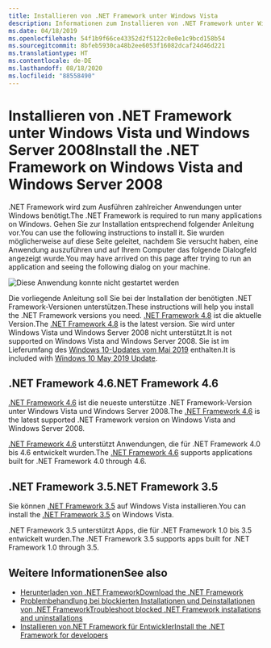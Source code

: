 ```yaml
---
title: Installieren von .NET Framework unter Windows Vista
description: Informationen zum Installieren von .NET Framework unter Windows Vista.
ms.date: 04/18/2019
ms.openlocfilehash: 54f1b9f66ce43352d2f5122c0e0e1c9bcd158b54
ms.sourcegitcommit: 8bfeb5930ca48b2ee6053f16082dcaf24d46d221
ms.translationtype: HT
ms.contentlocale: de-DE
ms.lasthandoff: 08/18/2020
ms.locfileid: "88558490"
---
```

# <a name="install-the-net-framework-on-windows-vista-and-windows-server-2008"></a><span data-ttu-id="76d5f-103">Installieren von .NET Framework unter Windows Vista und Windows Server 2008</span><span class="sxs-lookup"><span data-stu-id="76d5f-103">Install the .NET Framework on Windows Vista and Windows Server 2008</span></span>

<span data-ttu-id="76d5f-104">.NET Framework wird zum Ausführen zahlreicher Anwendungen unter Windows benötigt.</span><span class="sxs-lookup"><span data-stu-id="76d5f-104">The .NET Framework is required to run many applications on Windows.</span></span> <span data-ttu-id="76d5f-105">Gehen Sie zur Installation entsprechend folgender Anleitung vor.</span><span class="sxs-lookup"><span data-stu-id="76d5f-105">You can use the following instructions to install it.</span></span> <span data-ttu-id="76d5f-106">Sie wurden möglicherweise auf diese Seite geleitet, nachdem Sie versucht haben, eine Anwendung auszuführen und auf Ihrem Computer das folgende Dialogfeld angezeigt wurde.</span><span class="sxs-lookup"><span data-stu-id="76d5f-106">You may have arrived on this page after trying to run an application and seeing the following dialog on your machine.</span></span>

![Diese Anwendung konnte nicht gestartet werden](./media/this-application-could-not-be-started.png)

<span data-ttu-id="76d5f-108">Die vorliegende Anleitung soll Sie bei der Installation der benötigten .NET Framework-Versionen unterstützen.</span><span class="sxs-lookup"><span data-stu-id="76d5f-108">These instructions will help you install the .NET Framework versions you need.</span></span> <span data-ttu-id="76d5f-109">[.NET Framework 4.8](https://github.com/Microsoft/dotnet/tree/master/releases/net48) ist die aktuelle Version.</span><span class="sxs-lookup"><span data-stu-id="76d5f-109">The [.NET Framework 4.8](https://github.com/Microsoft/dotnet/tree/master/releases/net48) is the latest version.</span></span> <span data-ttu-id="76d5f-110">Sie wird unter Windows Vista und Windows Server 2008 nicht unterstützt.</span><span class="sxs-lookup"><span data-stu-id="76d5f-110">It is not supported on Windows Vista and Windows Server 2008.</span></span> <span data-ttu-id="76d5f-111">Sie ist im Lieferumfang des [Windows 10-Updates vom Mai 2019](https://support.microsoft.com/help/4028685/windows-10-get-the-update) enthalten.</span><span class="sxs-lookup"><span data-stu-id="76d5f-111">It is included with [Windows 10 May 2019 Update](https://support.microsoft.com/help/4028685/windows-10-get-the-update).</span></span>

## <a name="net-framework-46"></a><span data-ttu-id="76d5f-112">.NET Framework 4.6</span><span class="sxs-lookup"><span data-stu-id="76d5f-112">.NET Framework 4.6</span></span>

<span data-ttu-id="76d5f-113">[.NET Framework 4.6](https://dotnet.microsoft.com/download/dotnet-framework/net46) ist die neueste unterstütze .NET Framework-Version unter Windows Vista und Windows Server 2008.</span><span class="sxs-lookup"><span data-stu-id="76d5f-113">The [.NET Framework 4.6](https://dotnet.microsoft.com/download/dotnet-framework/net46) is the latest supported .NET Framework version on Windows Vista and Windows Server 2008.</span></span>

<span data-ttu-id="76d5f-114">[.NET Framework 4.6](https://dotnet.microsoft.com/download/dotnet-framework/net46) unterstützt Anwendungen, die für .NET Framework 4.0 bis 4.6 entwickelt wurden.</span><span class="sxs-lookup"><span data-stu-id="76d5f-114">The [.NET Framework 4.6](https://dotnet.microsoft.com/download/dotnet-framework/net46) supports applications built for .NET Framework 4.0 through 4.6.</span></span>

## <a name="net-framework-35"></a><span data-ttu-id="76d5f-115">.NET Framework 3.5</span><span class="sxs-lookup"><span data-stu-id="76d5f-115">.NET Framework 3.5</span></span>

<span data-ttu-id="76d5f-116">Sie können [.NET Framework 3.5](https://dotnet.microsoft.com/download/dotnet-framework/net35-sp1) auf Windows Vista installieren.</span><span class="sxs-lookup"><span data-stu-id="76d5f-116">You can install the [.NET Framework 3.5](https://dotnet.microsoft.com/download/dotnet-framework/net35-sp1) on Windows Vista.</span></span>

<span data-ttu-id="76d5f-117">.NET Framework 3.5 unterstützt Apps, die für .NET Framework 1.0 bis 3.5 entwickelt wurden.</span><span class="sxs-lookup"><span data-stu-id="76d5f-117">The .NET Framework 3.5 supports apps built for .NET Framework 1.0 through 3.5.</span></span>

## <a name="see-also"></a><span data-ttu-id="76d5f-118">Weitere Informationen</span><span class="sxs-lookup"><span data-stu-id="76d5f-118">See also</span></span>

- [<span data-ttu-id="76d5f-119">Herunterladen von .NET Framework</span><span class="sxs-lookup"><span data-stu-id="76d5f-119">Download the .NET Framework</span></span>](https://dotnet.microsoft.com/download)
- [<span data-ttu-id="76d5f-120">Problembehandlung bei blockierten Installationen und Deinstallationen von .NET Framework</span><span class="sxs-lookup"><span data-stu-id="76d5f-120">Troubleshoot blocked .NET Framework installations and uninstallations</span></span>](troubleshoot-blocked-installations-and-uninstallations.md)
- [<span data-ttu-id="76d5f-121">Installieren von.NET Framework für Entwickler</span><span class="sxs-lookup"><span data-stu-id="76d5f-121">Install the .NET Framework for developers</span></span>](guide-for-developers.md)

